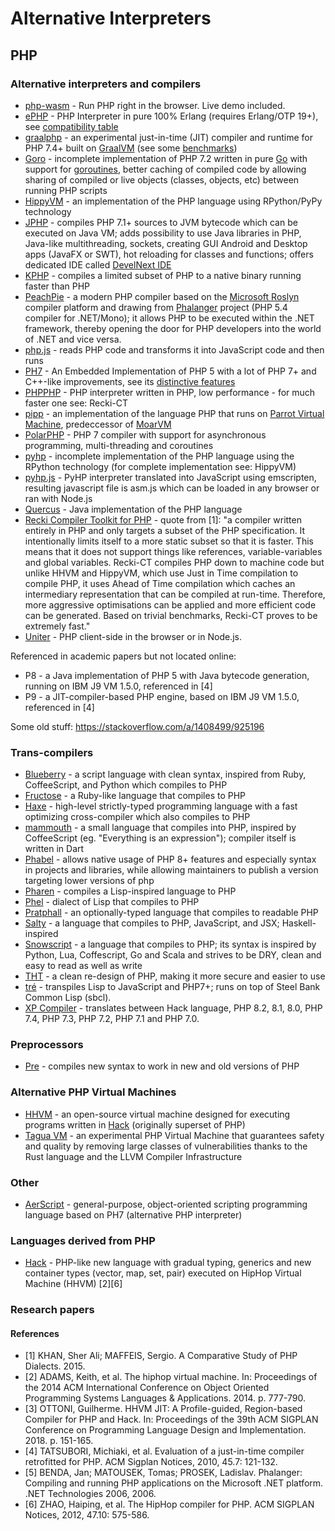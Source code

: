 # Alternative Interpreters

## PHP

### Alternative interpreters and compilers

* [php-wasm](https://github.com/seanmorris/php-wasm) - Run PHP right in the browser. Live demo included.
* [ePHP](https://github.com/bragful/ephp) - PHP Interpreter in pure 100% Erlang (requires Erlang/OTP 19+), see [compatibility table](https://github.com/bragful/ephp/blob/master/doc/COMPATIBILITY.md)
* [graalphp](https://github.com/abertschi/graalphp) - an experimental just-in-time (JIT) compiler and runtime for PHP 7.4+ built on [GraalVM](https://www.graalvm.org/22.2/docs/introduction/) (see some [benchmarks](https://github.com/abertschi/graalphp/blob/master/results.md))
* [Goro](https://github.com/MagicalTux/goro) - incomplete implementation of PHP 7.2 written in pure [Go](https://go.dev/) with support for [goroutines](https://golangbot.com/goroutines/), better caching of compiled code by allowing sharing of compiled or live objects (classes, objects, etc) between running PHP scripts
* [HippyVM](https://github.com/hippyvm/hippyvm) - an implementation of the PHP language using RPython/PyPy technology
* [JPHP](https://github.com/jphp-group/jphp) - compiles PHP 7.1+ sources to JVM bytecode which can be executed on Java VM; adds possibility to use Java libraries in PHP, Java-like multithreading, sockets, creating GUI Android and Desktop apps (JavaFX or SWT), hot reloading for classes and functions; offers dedicated IDE called [DevelNext IDE](https://github.com/jphp-group/develnext-ide)
* [KPHP](https://vkcom.github.io/kphp/) - compiles a limited subset of PHP to a native binary running faster than PHP
* [PeachPie](https://www.peachpie.io/) - a modern PHP compiler based on the [Microsoft Roslyn](https://github.com/dotnet/roslyn) compiler platform and drawing from [Phalanger](https://github.com/DEVSENSE/Phalanger) project (PHP 5.4 compiler for .NET/Mono); it allows PHP to be executed within the .NET framework, thereby opening the door for PHP developers into the world of .NET and vice versa.
* [php.js](http://phpjs.hertzen.com/) -  reads PHP code and transforms it into JavaScript code and then runs
* [PH7](https://ph7.symisc.net/) - An Embedded Implementation of PHP 5 with a lot of PHP 7+ and C++-like improvements, see its [distinctive features](https://ph7.symisc.net/features.html)
* [PHPPHP](https://github.com/ircmaxell/PHPPHP) - PHP interpreter written in PHP, low performance - for much faster one see: Recki-CT
* [pipp](https://github.com/RemiWoler/pipp) - an implementation of the language PHP that runs on [Parrot Virtual Machine](https://github.com/parrot/parrot), predeccessor of [MoarVM](https://github.com/MoarVM/MoarVM)
* [PolarPHP](https://github.com/polarphp/polarphp) - PHP 7 compiler with support for asynchronous programming, multi-threading and coroutines
* [pyhp](https://github.com/juokaz/pyhp) - incomplete implementation of the PHP language using the RPython technology (for complete implementation see: HippyVM)
* [pyhp.js](https://github.com/juokaz/pyhp.js) - PyHP interpreter translated into JavaScript using emscripten, resulting javascript file is asm.js which can be loaded in any browser or ran with Node.js
* [Quercus](https://www.caucho.com/resin-3.1/doc/quercus.xtp) - Java implementation of the PHP language
* [Recki Compiler Toolkit for PHP](https://github.com/google/recki-ct) - quote from [1]: "a compiler written entirely in PHP and only targets a subset of the PHP specification. It intentionally limits itself to a more static subset so that it is faster. This means that it does not support things like references, variable-variables and global variables. Recki-CT compiles PHP down to machine code but unlike HHVM and HippyVM, which use Just in Time compilation to compile PHP, it uses Ahead of Time compilation which caches an intermediary representation that can be compiled at run-time. Therefore, more aggressive optimisations can be applied and more efficient code can be generated. Based on trivial benchmarks, Recki-CT proves to be extremely fast."
* [Uniter](https://phptojs.com/) - PHP client-side in the browser or in Node.js.

Referenced in academic papers but not located online:

* P8 - a Java implementation of PHP 5 with Java bytecode generation,  running on IBM J9 VM 1.5.0, referenced in [4]
* P9 - a JIT-compiler-based PHP engine, based on IBM J9 VM 1.5.0, referenced in [4]

Some old stuff: https://stackoverflow.com/a/1408499/925196

### Trans-compilers

* [Blueberry](https://github.com/gosukiwi/Blueberry) - a script language with clean syntax, inspired from Ruby, CoffeeScript, and Python which compiles to PHP
* [Fructose](https://github.com/haileys/Fructose) - a Ruby-like language that compiles to PHP
* [Haxe](https://haxe.org/) - high-level strictly-typed programming language with a fast optimizing cross-compiler which also compiles to PHP
* [mammouth](https://github.com/btwael/mammouth) - a small language that compiles into PHP, inspired by CoffeeScript (eg. "Everything is an expression"); compiler itself is written in Dart
* [Phabel](https://github.com/phabelio/phabel) - allows native usage of PHP 8+ features and especially syntax in projects and libraries, while allowing maintainers to publish a version targeting lower versions of php
* [Pharen](https://github.com/scriptor/pharen) - compiles a Lisp-inspired language to PHP
* [Phel](https://phel-lang.org/) - dialect of Lisp that compiles to PHP
* [Pratphall](http://cretz.github.io/pratphall/) - an optionally-typed language that compiles to readable PHP
* [Salty](https://github.com/egonschiele/salty) - a language that compiles to PHP, JavaScript, and JSX; Haskell-inspired
* [Snowscript](https://github.com/runekaagaard/snowscript) - a language that compiles to PHP; its syntax is inspired by Python, Lua, Coffescript, Go and Scala and strives to be DRY, clean and easy to read as well as write
* [THT](https://tht.dev/) - a clean re-design of PHP, making it more secure and easier to use
* [tré](https://github.com/SvenMichaelKlose/tre) - transpiles Lisp to JavaScript and PHP7+; runs on top of Steel Bank Common Lisp (sbcl).
* [XP Compiler](https://github.com/xp-framework/compiler) - translates between Hack language, PHP 8.2, 8.1, 8.0, PHP 7.4, PHP 7.3, PHP 7.2, PHP 7.1 and PHP 7.0.

### Preprocessors

* [Pre](https://preprocess.io/) - compiles new syntax to work in new and old versions of PHP

### Alternative PHP Virtual Machines

* [HHVM](https://hhvm.com/) - an open-source virtual machine designed for executing programs written in [Hack](https://hacklang.org/) (originally superset of PHP)
* [Tagua VM](https://github.com/tagua-vm/tagua-vm) - an experimental PHP Virtual Machine that guarantees safety and quality by removing large classes of vulnerabilities thanks to the Rust language and the LLVM Compiler Infrastructure

### Other

* [AerScript](https://github.com/sc0ttj/AerScript) - general-purpose, object-oriented scripting programming language based on PH7 (alternative PHP interpreter)

### Languages derived from PHP

* [Hack](https://hacklang.org/) - PHP-like new language with gradual typing, generics and new container types (vector, map, set, pair) executed on HipHop Virtual Machine (HHVM) [2][6]

### Research papers

#### References

* [1] KHAN, Sher Ali; MAFFEIS, Sergio. A Comparative Study of PHP Dialects. 2015.
* [2] ADAMS, Keith, et al. The hiphop virtual machine. In: Proceedings of the 2014 ACM International Conference on Object Oriented Programming Systems Languages & Applications. 2014. p. 777-790.
* [3] OTTONI, Guilherme. HHVM JIT: A Profile-guided, Region-based Compiler for PHP and Hack. In: Proceedings of the 39th ACM SIGPLAN Conference on Programming Language Design and Implementation. 2018. p. 151-165.
* [4] TATSUBORI, Michiaki, et al. Evaluation of a just-in-time compiler retrofitted for PHP. ACM Sigplan Notices, 2010, 45.7: 121-132.
* [5] BENDA, Jan; MATOUSEK, Tomas; PROSEK, Ladislav. Phalanger: Compiling and running PHP applications on the Microsoft .NET platform. .NET Technologies 2006, 2006.
* [6] ZHAO, Haiping, et al. The HipHop compiler for PHP. ACM SIGPLAN Notices, 2012, 47.10: 575-586.
